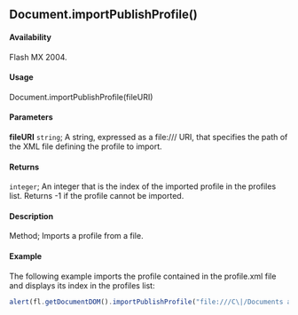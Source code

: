 ## Document.importPublishProfile()

#### Availability

Flash MX 2004.

#### Usage

Document.importPublishProfile(fileURI)

#### Parameters

**fileURI** `string`; A string, expressed as a file:/// URI, that specifies the path of the XML file defining the profile to import.

#### Returns

`integer`; An integer that is the index of the imported profile in the profiles list. Returns -1 if the profile cannot be imported.

#### Description

Method; Imports a profile from a file.

#### Example

The following example imports the profile contained in the profile.xml file and displays its index in the profiles list:

```javascript
alert(fl.getDocumentDOM().importPublishProfile("file:///C\|/Documents and Settings/janeUser/Desktop/profile.xml"));
```

